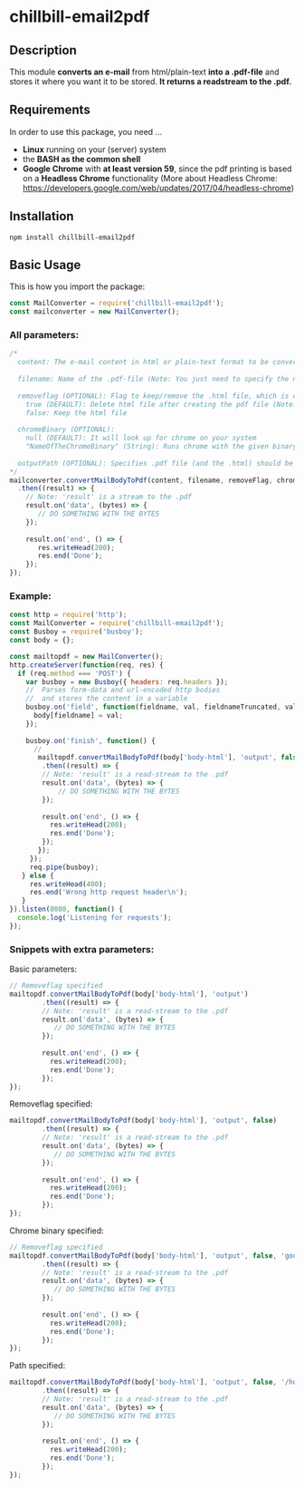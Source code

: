 # chillbill-email2pdf

## Description
This module **converts an e-mail** from html/plain-text **into a .pdf-file** and stores
it where you want it to be stored. **It returns a readstream to the .pdf.**

## Requirements
In order to use this package, you need ...
* **Linux** running on your (server) system
* the **BASH as the common shell**
* **Google Chrome** with **at least version 59**, since the pdf printing is based on a **Headless Chrome** functionality (More about Headless Chrome: https://developers.google.com/web/updates/2017/04/headless-chrome)

## Installation
```npm
npm install chillbill-email2pdf
```

## Basic Usage
This is how you import the package:
```javascript
const MailConverter = require('chillbill-email2pdf');
const mailconverter = new MailConverter();
```

### All parameters:
```javascript
/*
  content: The e-mail content in html or plain-text format to be converted to .pdf
   
  filename: Name of the .pdf-file (Note: You just need to specify the name without an extension (WRONG: name.pdf)
  
  removeflag (OPTIONAL): Flag to keep/remove the .html file, which is created during the process
    true (DEFAULT): Delete html file after creating the pdf file (Note: If you keep the .html file, it will have the same name as the .pdf file)
    false: Keep the html file
  
  chromeBinary (OPTIONAL):
    null (DEFAULT): It will look up for chrome on your system
    "NameOfTheChromeBinary" (String): Runs chrome with the given binary name (Note: It's the name you would normally write in your CLI to start chrome: e.g.: chrome/google-chrome ...)
  
  outputPath (OPTIONAL): Specifies .pdf file (and the .html) should be saved. If not specified, it will be stored on the tmp-directory of the system.
*/
mailconverter.convertMailBodyToPdf(content, filename, removeFlag, chromeBinary, outputpath)
  .then((result) => {
    // Note: 'result' is a stream to the .pdf
    result.on('data', (bytes) => {
       // DO SOMETHING WITH THE BYTES
    });
        
    result.on('end', () => {
       res.writeHead(200);
       res.end('Done');
    });
});
```

### Example:

```javascript
const http = require('http');
const MailConverter = require('chillbill-email2pdf');
const Busboy = require('busboy');
const body = {};

const mailtopdf = new MailConverter();
http.createServer(function(req, res) {
  if (req.method === 'POST') {
    var busboy = new Busboy({ headers: req.headers });
    //  Parses form-data and url-encoded http bodies
    //  and stores the content in a variable
    busboy.on('field', function(fieldname, val, fieldnameTruncated, valTruncated, encoding, mimetype) {
      body[fieldname] = val;
    });
    
    busboy.on('finish', function() {
      // 
       mailtopdf.convertMailBodyToPdf(body['body-html'], 'output', false)
        .then((result) => {
        // Note: 'result' is a read-stream to the .pdf
        result.on('data', (bytes) => {
            // DO SOMETHING WITH THE BYTES
        });
        
        result.on('end', () => {
          res.writeHead(200);
          res.end('Done');
        });
       });
     });
     req.pipe(busboy);
   } else {
     res.writeHead(400);
     res.end('Wrong http request header\n');
   }
}).listen(8080, function() {
  console.log('Listening for requests');
});
```

### Snippets with extra parameters:

Basic parameters:

```javascript
// Removeflag specified
mailtopdf.convertMailBodyToPdf(body['body-html'], 'output')
        .then((result) => {
        // Note: 'result' is a read-stream to the .pdf
        result.on('data', (bytes) => {
           // DO SOMETHING WITH THE BYTES
        });
        
        result.on('end', () => {
          res.writeHead(200);
          res.end('Done');
        });
});
```
Removeflag specified:
```javascript
mailtopdf.convertMailBodyToPdf(body['body-html'], 'output', false)
        .then((result) => {
        // Note: 'result' is a read-stream to the .pdf
        result.on('data', (bytes) => {
           // DO SOMETHING WITH THE BYTES
        });
        
        result.on('end', () => {
          res.writeHead(200);
          res.end('Done');
        });
});
```
Chrome binary specified:
```javascript
// Removeflag specified
mailtopdf.convertMailBodyToPdf(body['body-html'], 'output', false, 'google-chrome')
        .then((result) => {
        // Note: 'result' is a read-stream to the .pdf
        result.on('data', (bytes) => {
           // DO SOMETHING WITH THE BYTES
        });
        
        result.on('end', () => {
          res.writeHead(200);
          res.end('Done');
        });
});
```
Path specified:
```javascript
mailtopdf.convertMailBodyToPdf(body['body-html'], 'output', false, '/home/chillbill/Documents')
        .then((result) => {
        // Note: 'result' is a read-stream to the .pdf
        result.on('data', (bytes) => {
           // DO SOMETHING WITH THE BYTES
        });
        
        result.on('end', () => {
          res.writeHead(200);
          res.end('Done');
        });
});
```
